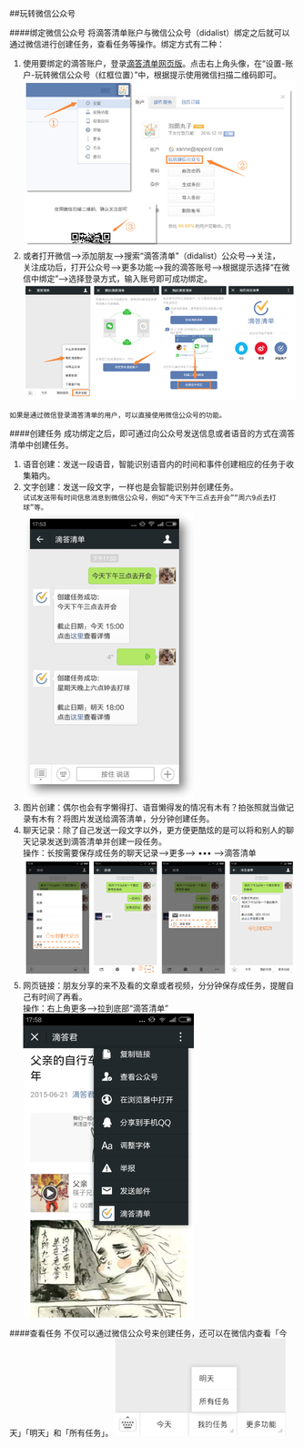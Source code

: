 ##玩转微信公众号

####绑定微信公众号
将滴答清单账户与微信公众号（didalist）绑定之后就可以通过微信进行创建任务，查看任务等操作。绑定方式有二种：
1.  使用要绑定的滴答账户，登录[滴答清单网页版](www.dida365.com)。点击右上角头像，在“设置-账户-玩转微信公众号（红框位置）”中，根据提示使用微信扫描二维码即可。<br ><img src="../images/wx1.png"  />
2.  或者打开微信–>添加朋友–>搜索“滴答清单”（didalist）公众号–>关注，<br/>关注成功后，打开公众号–>更多功能–>我的滴答账号–>根据提示选择“在微信中绑定”–>选择登录方式，输入账号即可成功绑定。<br ><img src="../images/wx2.png" />

`如果是通过微信登录滴答清单的用户，可以直接使用微信公众号的功能。`

####创建任务
成功绑定之后，即可通过向公众号发送信息或者语音的方式在滴答清单中创建任务。

1. 语音创建：发送一段语音，智能识别语音内的时间和事件创建相应的任务于收集箱内。
2. 文字创建：发送一段文字，一样也是会智能识别并创建任务。<br/>`试试发送带有时间信息消息到微信公众号，例如“今天下午三点去开会”“周六9点去打球”等。`<br ><img src="../images/wx4.png" width="300" />
3. 图片创建：偶尔也会有字懒得打、语音懒得发的情况有木有？拍张照就当做记录有木有？将图片发送给滴答清单，分分钟创建任务。
4. 聊天记录：除了自己发送一段文字以外，更方便更酷炫的是可以将和别人的聊天记录发送到滴答清单并创建一段任务。<br/>操作：长按需要保存成任务的聊天记录–>更多–> ••• –>滴答清单<br ><img src="../images/wx3.png" />
5. 网页链接：朋友分享的来不及看的文章或者视频，分分钟保存成任务，提醒自己有时间了再看。<br/>操作：右上角更多—>拉到底部“滴答清单”<br ><img src="../images/wx5.png" width="300"/>

####查看任务
不仅可以通过微信公众号来创建任务，还可以在微信内查看「今天」「明天」和「所有任务」。
<img src="../images/wx6.png" width="300"/>
